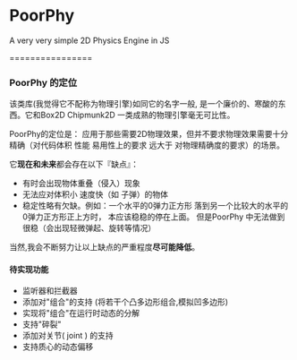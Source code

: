 PoorPhy
=======

A very very simple 2D Physics Engine in JS


================

### PoorPhy 的定位

该类库(我觉得它不配称为物理引擎)如同它的名字一般, 是一个廉价的、寒酸的东西。它和Box2D Chipmunk2D 一类成熟的物理引擎毫无可比性。


PoorPhy的定位是： 应用于那些需要2D物理效果，但并不要求物理效果需要十分精确（对代码体积 性能 易用性上的要求 远大于 对物理精确度的要求）的场景。


它**现在和未来**都会存在以下『缺点』：

* 有时会出现物体重叠（侵入）现象
* 无法应对体积小 速度快（如 子弹）的物体
* 稳定性略有欠缺。例如：一个水平的0弹力正方形 落到另一个比较大的水平的0弹力正方形正上方时， 本应该稳稳的停在上面。 但是PoorPhy 中无法做到很稳（会出现轻微弹起、旋转等情况）
 
 
当然,我会不断努力让以上缺点的严重程度**尽可能降低**。


#### 待实现功能

* 监听器和拦截器
* 添加对"组合"的支持 (将若干个凸多边形组合,模拟凹多边形)
* 实现将"组合"在运行时动态的分解
* 支持"碎裂"
* 添加对关节( joint ) 的支持
* 支持质心的动态偏移

